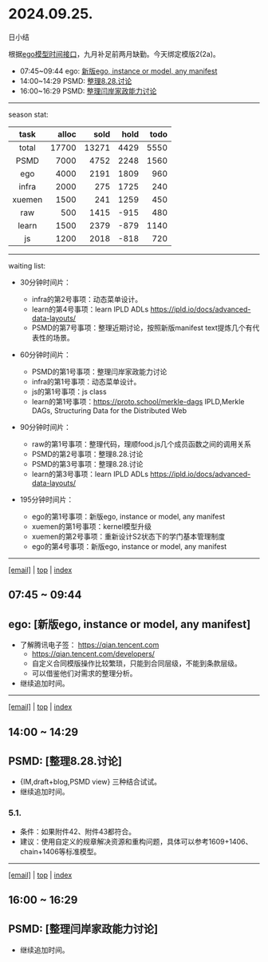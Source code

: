 # 2024.09.25.
日小结

<a id="top"></a>
根据[ego模型时间接口](https://gitee.com/hyg/blog/blob/master/timeflow.md)，九月补足前两月缺勤。今天绑定模版2(2a)。

<a id="index"></a>
- 07:45~09:44	ego: [新版ego, instance or model, any manifest](#20240925074500)
- 14:00~14:29	PSMD: [整理8.28.讨论](#20240925140000)
- 16:00~16:29	PSMD: [整理闫岸家政能力讨论](#20240925160000)

---
season stat:

| task | alloc | sold | hold | todo |
| :---: | ---: | ---: | ---: | ---: |
| total | 17700 | 13271 | 4429 | 5550 |
| PSMD | 7000 | 4752 | 2248 | 1560 |
| ego | 4000 | 2191 | 1809 | 960 |
| infra | 2000 | 275 | 1725 | 240 |
| xuemen | 1500 | 241 | 1259 | 450 |
| raw | 500 | 1415 | -915 | 480 |
| learn | 1500 | 2379 | -879 | 1140 |
| js | 1200 | 2018 | -818 | 720 |

---
waiting list:


- 30分钟时间片：
  - infra的第2号事项：动态菜单设计。
  - learn的第4号事项：learn IPLD ADLs https://ipld.io/docs/advanced-data-layouts/
  - PSMD的第7号事项：整理近期讨论，按照新版manifest text提炼几个有代表性的场景。

- 60分钟时间片：
  - PSMD的第1号事项：整理闫岸家政能力讨论
  - infra的第1号事项：动态菜单设计。
  - js的第1号事项：js class
  - learn的第1号事项：https://proto.school/merkle-dags IPLD,Merkle DAGs, Structuring Data for the Distributed Web

- 90分钟时间片：
  - raw的第1号事项：整理代码，理顺food.js几个成员函数之间的调用关系
  - PSMD的第2号事项：整理8.28.讨论
  - PSMD的第3号事项：整理8.28.讨论
  - learn的第3号事项：learn IPLD ADLs https://ipld.io/docs/advanced-data-layouts/

- 195分钟时间片：
  - ego的第1号事项：新版ego, instance or model, any manifest
  - xuemen的第1号事项：kernel模型升级
  - xuemen的第2号事项：重新设计S2状态下的学门基本管理制度
  - ego的第4号事项：新版ego, instance or model, any manifest

---
<a href="mailto:huangyg@mars22.com?subject=关于2024.09.25.[新版ego, instance or model, any manifest]任务&body=日期: 2024.09.25.%0D%0A序号: 5%0D%0A手稿:../../draft/2024/09/20240925.01.md%0D%0A---请勿修改邮件主题及以上内容 从下一行开始写您的想法---%0D%0A">[email]</a> | [top](#top) | [index](#index)
<a id="20240925074500"></a>
## 07:45 ~ 09:44
## ego: [新版ego, instance or model, any manifest]

- 了解腾讯电子签： https://qian.tencent.com
    - https://qian.tencent.com/developers/
    - 自定义合同模版操作比较繁琐，只能到合同层级，不能到条款层级。
    - 可以借鉴他们对需求的整理分析。
- 继续追加时间。

---
<a href="mailto:huangyg@mars22.com?subject=关于2024.09.25.[整理8.28.讨论]任务&body=日期: 2024.09.25.%0D%0A序号: 7%0D%0A手稿:../../draft/2024/09/20240925.02.md%0D%0A---请勿修改邮件主题及以上内容 从下一行开始写您的想法---%0D%0A">[email]</a> | [top](#top) | [index](#index)
<a id="20240925140000"></a>
## 14:00 ~ 14:29
## PSMD: [整理8.28.讨论]

- {IM,draft+blog,PSMD view} 三种结合试试。
- 继续追加时间。

### 5.1. 

- 条件：如果附件42、附件43都符合。
- 建议：使用自定义的规章解决资源和重构问题，具体可以参考1609+1406、chain+1406等标准模型。
---
<a href="mailto:huangyg@mars22.com?subject=关于2024.09.25.[整理闫岸家政能力讨论]任务&body=日期: 2024.09.25.%0D%0A序号: 9%0D%0A手稿:../../draft/2024/09/20240925.03.md%0D%0A---请勿修改邮件主题及以上内容 从下一行开始写您的想法---%0D%0A">[email]</a> | [top](#top) | [index](#index)
<a id="20240925160000"></a>
## 16:00 ~ 16:29
## PSMD: [整理闫岸家政能力讨论]

- 继续追加时间。
